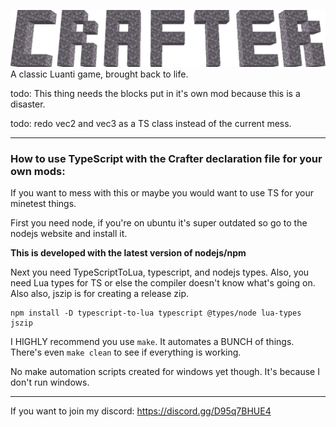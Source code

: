 ![Crafter](https://raw.githubusercontent.com/jordan4ibanez/crafter/refs/heads/main/menu/header.png)
A classic Luanti game, brought back to life. 


todo: This thing needs the blocks put in it's own mod because this is a disaster.

todo: redo vec2 and vec3 as a TS class instead of the current mess.

---


### How to use TypeScript with the Crafter declaration file for your own mods:

If you want to mess with this or maybe you would want to use TS for your minetest things.
 
First you need node, if you're on ubuntu it's super outdated so go to the nodejs website and install it.

**This is developed with the latest version of nodejs/npm**

Next you need TypeScriptToLua, typescript, and nodejs types.
Also, you need Lua types for TS or else the compiler doesn't know what's going on.
Also also, jszip is for creating a release zip.
```
npm install -D typescript-to-lua typescript @types/node lua-types jszip
```

I HIGHLY recommend you use ``make``. It automates a BUNCH of things. There's even ``make clean`` to see if everything is working.

No make automation scripts created for windows yet though. It's because I don't run windows.


---


If you want to join my discord:
https://discord.gg/D95q7BHUE4